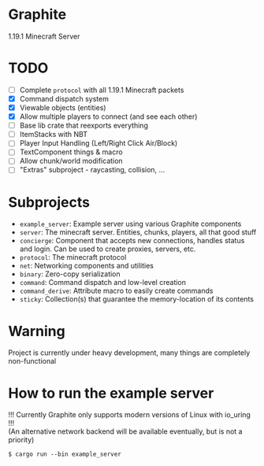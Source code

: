 # Graphite

1.19.1 Minecraft Server

# TODO

- [ ] Complete `protocol` with all 1.19.1 Minecraft packets 
- [x] Command dispatch system
- [x] Viewable objects (entities)
- [x] Allow multiple players to connect (and see each other)
- [ ] Base lib crate that reexports everything
- [ ] ItemStacks with NBT
- [ ] Player Input Handling (Left/Right Click Air/Block)
- [ ] TextComponent things & macro
- [ ] Allow chunk/world modification
- [ ] "Extras" subproject - raycasting, collision, ...

# Subprojects

- `example_server`: Example server using various Graphite components
- `server`: The minecraft server. Entities, chunks, players, all that good stuff
- `concierge`: Component that accepts new connections, handles status and login. Can be used to create proxies, servers, etc.
- `protocol`: The minecraft protocol
- `net`: Networking components and utilities
- `binary`: Zero-copy serialization
- `command`: Command dispatch and low-level creation
- `command_derive`: Attribute macro to easily create commands
- `sticky`: Collection(s) that guarantee the memory-location of its contents

# Warning

Project is currently under heavy development, many things are completely non-functional

# How to run the example server

!!! Currently Graphite only supports modern versions of Linux with io\_uring !!!  
(An alternative network backend will be available eventually, but is not a priority)  

```
$ cargo run --bin example_server
```
